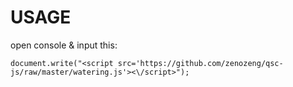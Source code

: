 # USAGE

open console &
input this: 
```
document.write("<script src='https://github.com/zenozeng/qsc-js/raw/master/watering.js'><\/script>");
```

